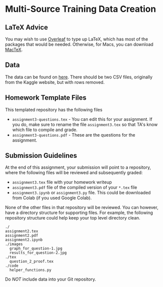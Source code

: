 # Multi-Source Training Data Creation

## LaTeX Advice

You may wish to use [Overleaf](http://www.overleaf.com) to type up LaTeX, which has most of the packages that would be needed. Otherwise, for Macs, you can download [MacTeX](https://www.tug.org/mactex/).

## Data

The data can be found on [here](https://course.ccs.neu.edu/cs6220/homework-3/). There should be two CSV files, originally from the Kaggle website, but with rows removed.

## Homework Template Files

This templated repository has the following files

* `assignment3-questions.tex` - You can edit this for your assignment. If you do, make sure to rename the file `assignment3.tex` so that TA's know which file to compile and grade.
* `assignment3-questions.pdf` - These are the questions for the assignment. 

## Submission Guidelines

At the end of this assignment, your submission will point to a repository, where the following files will be reviewed and subsequently graded:

* `assignment3.tex` file with your homework writeup
* `assignment3.pdf` file of the compiled version of your `*.tex` file
* `assignment3.ipynb` or `assignment3.py` file. This could be downloaded from Colab (if you used Google Colab).

None of the other files in that repository will be reviewed. You can however, have a directory structure for supporting files. For example, the following repository structure could help keep your top level directory clean.

```
./
assignment2.tex
assignment2.pdf
assignment2.ipynb
./images
  graph_for_question-1.jpg
  results_for_question-2.jpg
./tex
  question_2_proof.tex
./code
  helper_functions.py
```

Do _NOT_ include data into your Git repository.
